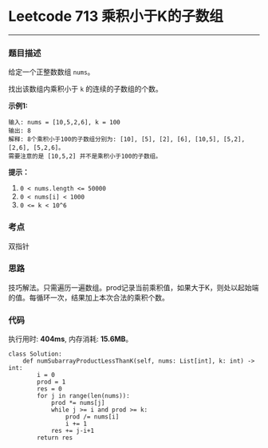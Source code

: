 # Leetcode 713 乘积小于K的子数组
***
### 题目描述

给定一个正整数数组 `nums`。

找出该数组内乘积小于 `k` 的连续的子数组的个数。


**示例1:**  

	输入: nums = [10,5,2,6], k = 100
	输出: 8
	解释: 8个乘积小于100的子数组分别为: [10], [5], [2], [6], [10,5], [5,2], [2,6], [5,2,6]。
	需要注意的是 [10,5,2] 并不是乘积小于100的子数组。
	
	
**提示：**  
 
1. `0 < nums.length <= 50000`
2. `0 < nums[i] < 1000`
3. `0 <= k < 10^6`


### 考点

双指针

### 思路
技巧解法。只需遍历一遍数组。prod记录当前乘积值，如果大于K，则处以起始端的值。每循环一次，结果加上本次合法的乘积个数。


### 代码
执行用时: **404ms**, 内存消耗: **15.6MB**。

```
class Solution:
    def numSubarrayProductLessThanK(self, nums: List[int], k: int) -> int:
        i = 0
        prod = 1
        res = 0
        for j in range(len(nums)):
            prod *= nums[j]
            while j >= i and prod >= k:
                prod /= nums[i]
                i += 1
            res += j-i+1
        return res
```
